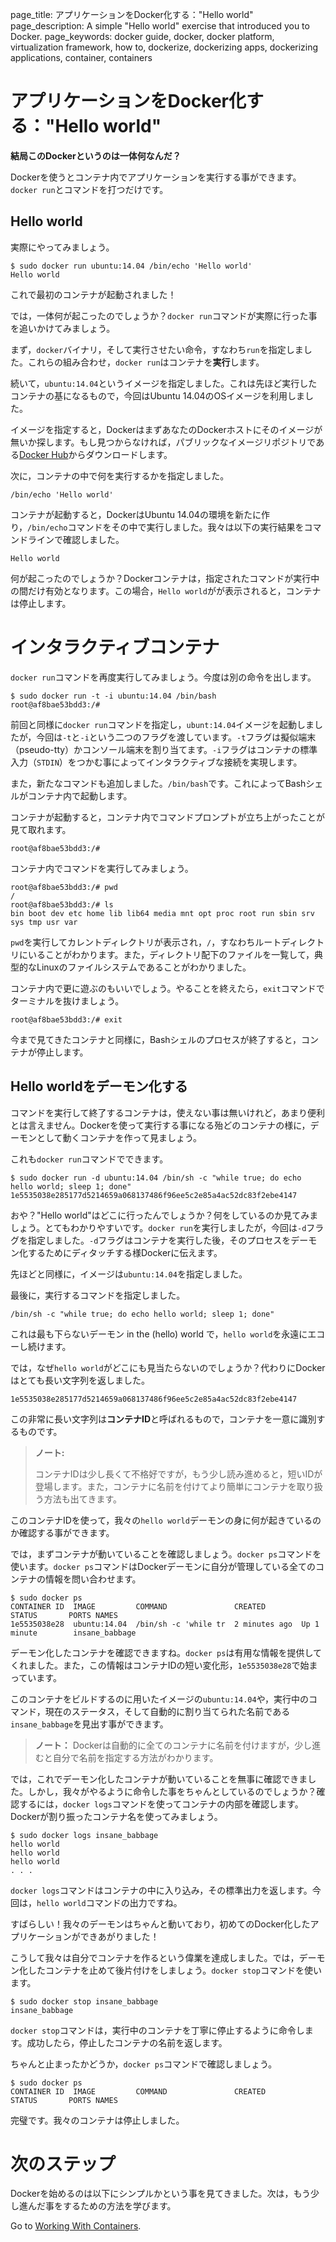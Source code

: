 page_title: アプリケーションをDocker化する："Hello world"
page_description: A simple "Hello world" exercise that introduced you to Docker.
page_keywords: docker guide, docker, docker platform, virtualization framework, how to, dockerize, dockerizing apps, dockerizing applications, container, containers

# アプリケーションをDocker化する："Hello world"

**結局このDockerというのは一体何なんだ？**

Dockerを使うとコンテナ内でアプリケーションを実行する事ができます。`docker run`とコマンドを打つだけです。

## Hello world

実際にやってみましょう。

    $ sudo docker run ubuntu:14.04 /bin/echo 'Hello world'
    Hello world

これで最初のコンテナが起動されました！

では，一体何が起こったのでしょうか？`docker run`コマンドが実際に行った事を追いかけてみましょう。

まず，`docker`バイナリ，そして実行させたい命令，すなわち`run`を指定しました。これらの組み合わせ，`docker run`はコンテナを**実行**します。

続いて，`ubuntu:14.04`というイメージを指定しました。これは先ほど実行したコンテナの基になるもので，今回はUbuntu 14.04のOSイメージを利用しました。

イメージを指定すると，DockerはまずあなたのDockerホストにそのイメージが無いか探します。もし見つからなければ，パブリックなイメージリポジトリである[Docker Hub](https://hub.docker.com)からダウンロードします。

次に，コンテナの中で何を実行するかを指定しました。

    /bin/echo 'Hello world'

コンテナが起動すると，DockerはUbuntu 14.04の環境を新たに作り，`/bin/echo`コマンドをその中で実行しました。我々は以下の実行結果をコマンドラインで確認しました。

    Hello world

何が起こったのでしょうか？Dockerコンテナは，指定されたコマンドが実行中の間だけ有効となります。この場合，`Hello world`がが表示されると，コンテナは停止します。


# インタラクティブコンテナ

`docker run`コマンドを再度実行してみましょう。今度は別の命令を出します。

    $ sudo docker run -t -i ubuntu:14.04 /bin/bash
    root@af8bae53bdd3:/#

前回と同様に`docker run`コマンドを指定し，`ubunt:14.04`イメージを起動しましたが，今回は`-t`と`-i`という二つのフラグを渡しています。`-t`フラグは擬似端末（pseudo-tty）かコンソール端末を割り当てます。`-i`フラグはコンテナの標準入力（`STDIN`）をつかむ事によってインタラクティブな接続を実現します。

また，新たなコマンドも追加しました。`/bin/bash`です。これによってBashシェルがコンテナ内で起動します。

コンテナが起動すると，コンテナ内でコマンドプロンプトが立ち上がったことが見て取れます。

    root@af8bae53bdd3:/#

コンテナ内でコマンドを実行してみましょう。

    root@af8bae53bdd3:/# pwd
    /
    root@af8bae53bdd3:/# ls
    bin boot dev etc home lib lib64 media mnt opt proc root run sbin srv sys tmp usr var

`pwd`を実行してカレントディレクトリが表示され，`/`，すなわちルートディレクトリにいることがわかります。また，ディレクトリ配下のファイルを一覧して，典型的なLinuxのファイルシステムであることがわかりました。

コンテナ内で更に遊ぶのもいいでしょう。やることを終えたら，`exit`コマンドでターミナルを抜けましょう。

    root@af8bae53bdd3:/# exit

今まで見てきたコンテナと同様に，Bashシェルのプロセスが終了すると，コンテナが停止します。

## Hello worldをデーモン化する

コマンドを実行して終了するコンテナは，使えない事は無いけれど，あまり便利とは言えません。Dockerを使って実行する事になる殆どのコンテナの様に，デーモンとして動くコンテナを作って見ましょう。

これも`docker run`コマンドでできます。

    $ sudo docker run -d ubuntu:14.04 /bin/sh -c "while true; do echo hello world; sleep 1; done"
    1e5535038e285177d5214659a068137486f96ee5c2e85a4ac52dc83f2ebe4147

おや？"Hello world"はどこに行ったんでしょうか？何をしているのか見てみましょう。とてもわかりやすいです。`docker run`を実行しましたが，今回は`-d`フラグを指定しました。`-d`フラグはコンテナを実行した後，そのプロセスをデーモン化するためにディタッチする様Dockerに伝えます。

先ほどと同様に，イメージは`ubuntu:14.04`を指定しました。

最後に，実行するコマンドを指定しました。

    /bin/sh -c "while true; do echo hello world; sleep 1; done"

これは最も下らないデーモン in the (hello) world で，`hello world`を永遠にエコーし続けます。

では，なぜ`hello world`がどこにも見当たらないのでしょうか？代わりにDockerはとても長い文字列を返しました。

    1e5535038e285177d5214659a068137486f96ee5c2e85a4ac52dc83f2ebe4147

この非常に長い文字列は**コンテナID**と呼ばれるもので，コンテナを一意に識別するものです。

> **ノート:**
> 
> コンテナIDは少し長くて不格好ですが，もう少し読み進めると，短いIDが登場します。また，コンテナに名前を付けてより簡単にコンテナを取り扱う方法も出てきます。

このコンテナIDを使って，我々の`hello world`デーモンの身に何が起きているのか確認する事ができます。

では，まずコンテナが動いていることを確認しましょう。`docker ps`コマンドを使います。`docker ps`コマンドはDockerデーモンに自分が管理している全てのコンテナの情報を問い合わせます。

    $ sudo docker ps
    CONTAINER ID  IMAGE         COMMAND               CREATED        STATUS       PORTS NAMES
    1e5535038e28  ubuntu:14.04  /bin/sh -c 'while tr  2 minutes ago  Up 1 minute        insane_babbage

デーモン化したコンテナを確認できますね。`docker ps`は有用な情報を提供してくれました。また，この情報はコンテナIDの短い変化形，`1e5535038e28`で始まっています。

このコンテナをビルドするのに用いたイメージの`ubuntu:14.04`や，実行中のコマンド，現在のステータス，そして自動的に割り当てられた名前である`insane_babbage`を見出す事ができます。

> **ノート：**
> Dockerは自動的に全てのコンテナに名前を付けますが，少し進むと自分で名前を指定する方法がわかります。

では，これでデーモン化したコンテナが動いていることを無事に確認できました。しかし，我々がやるように命令した事をちゃんとしているのでしょうか？確認するには，`docker logs`コマンドを使ってコンテナの内部を確認します。Dockerが割り振ったコンテナ名を使ってみましょう。

    $ sudo docker logs insane_babbage
    hello world
    hello world
    hello world
    . . .

`docker logs`コマンドはコンテナの中に入り込み，その標準出力を返します。今回は，`hello world`コマンドの出力ですね。

すばらしい！我々のデーモンはちゃんと動いており，初めてのDocker化したアプリケーションができあがりました！

こうして我々は自分でコンテナを作るという偉業を達成しました。では，デーモン化したコンテナを止めて後片付けをしましょう。`docker stop`コマンドを使います。

    $ sudo docker stop insane_babbage
    insane_babbage

`docker stop`コマンドは，実行中のコンテナを丁寧に停止するように命令します。成功したら，停止したコンテナの名前を返します。

ちゃんと止まったかどうか，`docker ps`コマンドで確認しましょう。

    $ sudo docker ps
    CONTAINER ID  IMAGE         COMMAND               CREATED        STATUS       PORTS NAMES

完璧です。我々のコンテナは停止しました。

# 次のステップ

Dockerを始めるのは以下にシンプルかという事を見てきました。次は，もう少し進んだ事をするための方法を学びます。

Go to [Working With Containers](/userguide/usingdocker).

